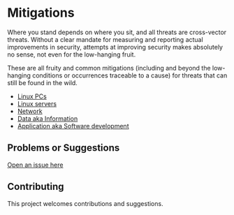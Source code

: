 # Mitigations

Where you stand depends on where you sit, and all threats are cross-vector threats. Without a clear mandate for measuring and reporting actual improvements in security, attempts at improving security makes absolutely no sense, not even for the low-hanging fruit. 

These are all fruity and common mitigations (including and beyond the low-hanging conditions or occurrences traceable to a cause) for threats that can still be found in the wild.

* [Linux PCs](pc)
* [Linux servers](server)
* [Network](network)
* [Data aka Information](data)
* [Application aka Software development](application)

## Problems or Suggestions

[Open an issue here](https://github.com/tymyrddin/orchard/issues)

## Contributing

This project welcomes contributions and suggestions. 
